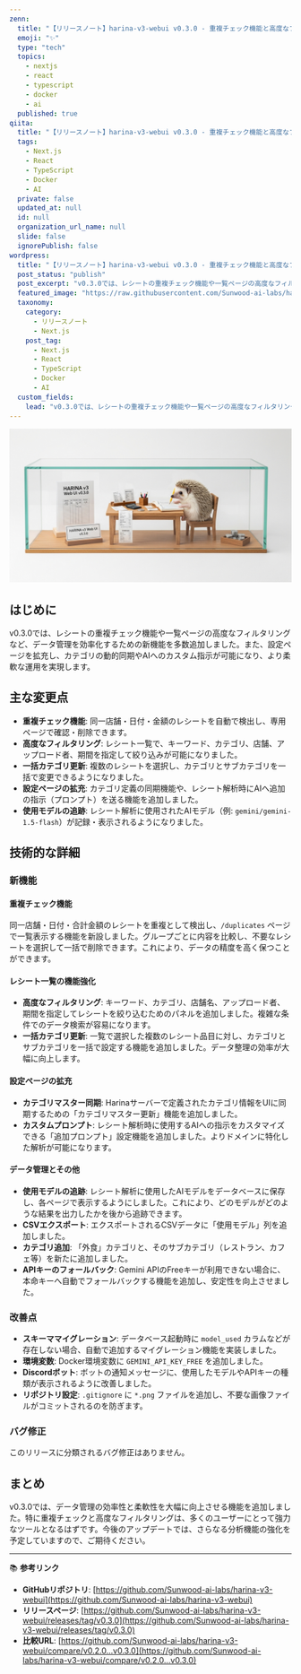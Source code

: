 ```yaml
---
zenn:
  title: "【リリースノート】harina-v3-webui v0.3.0 - 重複チェック機能と高度なフィルタリングを追加"
  emoji: "✨"
  type: "tech"
  topics:
    - nextjs
    - react
    - typescript
    - docker
    - ai
  published: true
qiita:
  title: "【リリースノート】harina-v3-webui v0.3.0 - 重複チェック機能と高度なフィルタリングを追加"
  tags:
    - Next.js
    - React
    - TypeScript
    - Docker
    - AI
  private: false
  updated_at: null
  id: null
  organization_url_name: null
  slide: false
  ignorePublish: false
wordpress:
  title: "【リリースノート】harina-v3-webui v0.3.0 - 重複チェック機能と高度なフィルタリングを追加"
  post_status: "publish"
  post_excerpt: "v0.3.0では、レシートの重複チェック機能や一覧ページの高度なフィルタリングなど、データ管理を効率化する新機能を多数追加しました。設定ページも拡充され、カテゴリの動的同期やAIへのカスタム指示が可能になり、より柔軟な運用を実現します。"
  featured_image: "https://raw.githubusercontent.com/Sunwood-ai-labs/harina-v3-webui/main/generated-images/release-v0.3.0-20251029_081513/imagen-4-ultra_2025-10-29T08-16-14-819Z_A_clean__photorealistic_miniature_scene_inside_a_w_1.png"
  taxonomy:
    category:
      - リリースノート
      - Next.js
    post_tag:
      - Next.js
      - React
      - TypeScript
      - Docker
      - AI
  custom_fields:
    lead: "v0.3.0では、レシートの重複チェック機能や一覧ページの高度なフィルタリングなど、データ管理を効率化する新機能を多数追加しました。設定ページも拡充され、カテゴリの動的同期やAIへのカスタム指示が可能になり、より柔軟な運用を実現します。"
---
```


![imagen-4-ultra_2025-10-29T08-16-14-819Z_A_clean__photorealistic_miniature_scene_inside_a_w_1.png](https://raw.githubusercontent.com/Sunwood-ai-labs/harina-v3-webui/main/generated-images/release-v0.3.0-20251029_081513/imagen-4-ultra_2025-10-29T08-16-14-819Z_A_clean__photorealistic_miniature_scene_inside_a_w_1.png)

## はじめに
v0.3.0では、レシートの重複チェック機能や一覧ページの高度なフィルタリングなど、データ管理を効率化するための新機能を多数追加しました。また、設定ページを拡充し、カテゴリの動的同期やAIへのカスタム指示が可能になり、より柔軟な運用を実現します。

## 主な変更点
- **重複チェック機能**: 同一店舗・日付・金額のレシートを自動で検出し、専用ページで確認・削除できます。
- **高度なフィルタリング**: レシート一覧で、キーワード、カテゴリ、店舗、アップロード者、期間を指定して絞り込みが可能になりました。
- **一括カテゴリ更新**: 複数のレシートを選択し、カテゴリとサブカテゴリを一括で変更できるようになりました。
- **設定ページの拡充**: カテゴリ定義の同期機能や、レシート解析時にAIへ追加の指示（プロンプト）を送る機能を追加しました。
- **使用モデルの追跡**: レシート解析に使用されたAIモデル（例: `gemini/gemini-1.5-flash`）が記録・表示されるようになりました。

## 技術的な詳細

### 新機能
#### 重複チェック機能
同一店舗・日付・合計金額のレシートを重複として検出し、`/duplicates` ページで一覧表示する機能を新設しました。グループごとに内容を比較し、不要なレシートを選択して一括で削除できます。これにより、データの精度を高く保つことができます。

#### レシート一覧の機能強化
- **高度なフィルタリング**: キーワード、カテゴリ、店舗名、アップロード者、期間を指定してレシートを絞り込むためのパネルを追加しました。複雑な条件でのデータ検索が容易になります。
- **一括カテゴリ更新**: 一覧で選択した複数のレシート品目に対し、カテゴリとサブカテゴリを一括で設定する機能を追加しました。データ整理の効率が大幅に向上します。

#### 設定ページの拡充
- **カテゴリマスター同期**: Harinaサーバーで定義されたカテゴリ情報をUIに同期するための「カテゴリマスター更新」機能を追加しました。
- **カスタムプロンプト**: レシート解析時に使用するAIへの指示をカスタマイズできる「追加プロンプト」設定機能を追加しました。よりドメインに特化した解析が可能になります。

#### データ管理とその他
- **使用モデルの追跡**: レシート解析に使用したAIモデルをデータベースに保存し、各ページで表示するようにしました。これにより、どのモデルがどのような結果を出力したかを後から追跡できます。
- **CSVエクスポート**: エクスポートされるCSVデータに「使用モデル」列を追加しました。
- **カテゴリ追加**: 「外食」カテゴリと、そのサブカテゴリ（レストラン、カフェ等）を新たに追加しました。
- **APIキーのフォールバック**: Gemini APIのFreeキーが利用できない場合に、本命キーへ自動でフォールバックする機能を追加し、安定性を向上させました。

### 改善点
- **スキーママイグレーション**: データベース起動時に `model_used` カラムなどが存在しない場合、自動で追加するマイグレーション機能を実装しました。
- **環境変数**: Docker環境変数に `GEMINI_API_KEY_FREE` を追加しました。
- **Discordボット**: ボットの通知メッセージに、使用したモデルやAPIキーの種類が表示されるように改善しました。
- **リポジトリ設定**: `.gitignore` に `*.png` ファイルを追加し、不要な画像ファイルがコミットされるのを防ぎます。

### バグ修正
このリリースに分類されるバグ修正はありません。

## まとめ
v0.3.0では、データ管理の効率性と柔軟性を大幅に向上させる機能を追加しました。特に重複チェックと高度なフィルタリングは、多くのユーザーにとって強力なツールとなるはずです。今後のアップデートでは、さらなる分析機能の強化を予定していますので、ご期待ください。

---

📚 **参考リンク**
- **GitHubリポジトリ**: [https://github.com/Sunwood-ai-labs/harina-v3-webui](https://github.com/Sunwood-ai-labs/harina-v3-webui)
- **リリースページ**: [https://github.com/Sunwood-ai-labs/harina-v3-webui/releases/tag/v0.3.0](https://github.com/Sunwood-ai-labs/harina-v3-webui/releases/tag/v0.3.0)
- **比較URL**: [https://github.com/Sunwood-ai-labs/harina-v3-webui/compare/v0.2.0...v0.3.0](https://github.com/Sunwood-ai-labs/harina-v3-webui/compare/v0.2.0...v0.3.0)

